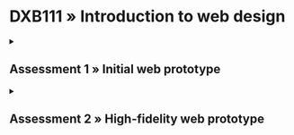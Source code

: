 # DXB111 » Introduction to web design
<details><summary><h2>Assessment 1 » Initial web prototype</h2></summary>

### Description
You will produce an initial web-based prototype developed using HTML and CSS. This should demonstrate your skills in translating a concept into an effective web-based prototype.

### Weight
40%

### Due date
11:59pm on Friday, 16th September 2022

### Format
ZIP file archive of completed website uploaded through the Assessment 1 submission form on Blackboard.

<br />

## To Do
- [#] Footer
- [#] References (hide/show?)
- [#] Description [`index.html`]
- [#] Description [`contact.html`]
- [#] Maybe add some more icons to the socials
- [#] pfp img
- [#] works imgs and info and remove temp imgs
- [#] clean up css, add some titles?
- [#] nav bar what page ur on
- [#] test turn off js
- [#] go through css, optimise, make better, get good
- [#] css, remove anything that repeats itself
- [#] change the icons
- [#] w3 validator
- [#] CC/copyright? (`https://creativecommons.org/choose/`)

<br />

## Checklist
### Basics
- [#] I have three HTML files named `index.html`, `works.html`, `contact.html`.
- [#] My images have sensible names and are likely stored in a folder called `images`.
- [#] My images are optimised (likely as JPG or PNG images).
- [#] I have a CSS file with a sensible name.
- [#] I have validated each of my HTML and CSS files.

<br />

### For each of my HTML files
#### Frontmatter
- [#] My doctype is specified as HTML as the first line: `<!DOCTYPE html>`.
- [#] I have opening and closing `<html>`, `<head>`, `<body>` tags.
- [#] My language is specified as English: `<html lang="en">`.
- [#] I have `<meta>` tags for: `charset`, `author`, `description`, and `viewport` for each page, where the description is unique to each page.
- [#] I have a `<title>` specified inside the `<head>` that is unique to each page.
- [#] I have a `<link>` tag which is inside the `<head>` for linking my CSS which contains all of the CSS for my whole site
- [#] I have no inline or internal CSS.

#### Inside the `<body>` of each page
- [#] I have a navigation bar using the `<nav>` tag (possibly but not necessarily inside a `<header>` tag).
  - [#] This code can be copied and pasted to all three pages, and then changed to make it clear which page is currently active.
- [#] I have a footer using the `<footer>` tag.
  - [#] This code will typically be the same on all three pages of your site.
- [#] I have one and only one top level heading in my page using `<h1>`.
  - [#] I am aware that the different heading levels `<h1>`, `<h2>`, `<h3>`, etc. are the only tags that use numbers.
  - [#] I’m aware that there can be many `<h2>` headings and that this indicates that they are “second level”.

#### Inside my CSS
- [#] I have one single CSS file that is used across all three of my pages.
- [#] If I’ve used web fonts (like those from google) I have those imported at the top of my CSS file.
- [#] I have sincerely tried to avoid repeating myself too much (and am aware that I can discuss ways to do this with my tutor in week 7).
- [#] I have used classes (and possibly IDs where appropriate) to avoid repeating myself too much.

#### Extra things
- [#] I have read the rubric and the brief and I’m aware that there are more things to do that aren’t on this list.
- [#] I’ve tested my site on someone else’s computer (e.g. emailing it as a ZIP file or using a USB drive then opening it elsewhere) to make sure that I haven’t used absolute links to files or images and haven’t used local fonts, etc.
- [#] I haven’t used JS, Bootstrap (or any framework) and the code is all my own.
- [#] If I’ve used code snippets from examples I’ve used comments in HTML and CSS to show that I understand what is going.
</details>

<details><summary><h2>Assessment 2 » High-fidelity web prototype</h2></summary>

### Description
You will produce an initial web-based prototype developed using HTML and CSS. This should demonstrate your skills in translating a concept into an effective web-based prototype.

### Weight
60%

### Due date
11:59pm on Friday, 11th November 2022

### Format
Submit via Blackboard in the “Assessment” section. Submit a single zip file containing all content. Give this file a name that includes your name, your student ID, AS2, and your tutor’s name. Example: `DeliaSingh_12345678_DXB111_AS2_nick.zip`

<br />

## Checklist
- [#] My HTML files have sensible names and are organised in some way.
- [#] I have eight HTML files: a home page, two category pages, four destination pages, and an about page.
- [#] I have produced a rationale document that makes it clear who I’m designing this site for.
- [#] My images have sensible names and are likely stored in a folder called “images” and have no special characters or spaces in the file names.
- [#] My images are optimised (likely as JPG or PNG images, normally <1MB each).
- [#] I have one CSS file with a sensible name (possibly more than one if needed, but certainly not one per page).
- [ ] I have validated my HTML and CSS files using the W3C validators.
- [#] I have tested my website in the Chrome browser and checked how it works at different sizes.
- [#] I have made my code easy to read with nice indentation (you can use a plugin for this) and comments.

### Frontmatter
For all of my HTML files I have done the following:
- [#] My doctype is specified as HTML as the first line: `<!DOCTYPE html>`.
- [#] I have opening and closing `<html>`, `<head>`, `<body>` tags.
- [#] My language is specified as English: `<html lang="en">`.
- [#] I have `<meta>` tags for: charset, author, description, and viewport for each page, where the description is unique to each page.
- [#] I have a `<title>` specified inside the `<head>` that is unique to each page.
- [#] I have a `<link>` tag which is inside the `<head>` for linking my CSS which contains all of the CSS for my whole site (I have no inline or internal CSS).


Example of all of this being done well:
```html
<!DOCTYPE html>
<html lang="en">
  <head>
    <title>Title here</title>
    <meta charset="utf-8" />
    <meta name="author" content="Nick Kelly" />
    <meta name="description" content="Description here" />
    <meta name="viewport" content="width=device-width, initial-scale=1.0" />
    <link rel="stylesheet" href="filename.css" />
  </head>
  <body>
  <!--rest of site here-->
```

### Inside the `<body>` of each page
- [#] I have a navigation bar using the `<nav>` tag (possibly but not necessarily inside a `<header>` tag).
- [#] I have a footer using the `<footer>` tag
- [#] I have one and only one top level heading in my page using `<h1>` 
  - [#] I am aware that the different heading levels `<h1>`, `<h2>`, `<h3>`, etc. are the only tags that use numbers.
  - [#] I’m aware that there can be many `<h2>` headings and that this indicates that they are “second level”.

### Inside the CSS
- [#] If I’ve used web fonts (like those from google) I have those imported at the top of my CSS file.
- [#] I have sincerely tried to avoid repeating myself too much.
- [#] I have used groups, classes, the hierarchy (and possibly IDs where appropriate) to avoid repeating myself too much.

### Important things
- [#] I have read the rubric and the brief and I’m aware that there are more things to do that aren’t on this list.
- [#] I have read and considered each of the items in the Guide to Accessibility for AS2 file that’s in this same folder.

### Rationale
- [#] I have included an A4 PDF with my rationale.
- [#] It includes a 200 word statement of my target audience (i.e., what kind of 10-year olds?).
- [#] A one-page mood board of inspiration (no attribution needed for this).
- [#] It includes three lo-fi wireframes for one of my pages (e.g., your destination page design in each of mobile, tablet, and desktop sizing.
- [#] It includes three screenshots with annotations (consider approx. 10-20 annotations) showing how my design has met the needs of the brief.

### Extra things
- [ ] I’ve tested my site on someone else’s computer (e.g., emailing it as a ZIP file or using a USB drive then opening it elsewhere) to make sure that I haven’t used absolute links to files or images and haven’t used local fonts, etc.
- [#] I haven’t used JS, Bootstrap (or any framework) and the code is all my own.
- [#] If I’ve used code snippets from examples, I’ve used comments in HTML and CSS to show that I understand what is going 
- [#] I have considered basic usability principles in my design and have used reasonable font sizing throughout and enough contrast between text and background elements.

## Design Brief
Design and implement a responsive website that serves as a travel guide for anybody to become interested in some aspect of your local suburb/town/part of the city (e.g. “come and visit” or highlighting particular places [e.g. playgrounds, shops, parks, gardens, etc.]). It should meet criteria of:

### Design Criteria
1. Meet the expectations of a particular target audience. It must be designed to work for the age range of people who are approximately 10 years old.
2. Have eight web pages:
  - [#] One home page (index.html).
  - [#] Two category pages (e.g., ways to group location pages. Examples: “natural beauty”, “places to shop”, “local characters”, “historical sites”, etc.).
  - [#] Four (minimum) different location (or destination/feature/landmark/place) pages. These should each be categorised within at least one of your two categories. (They are indicative of what the site would look like with, say, 20 locations; but we’re not asking you to make those so that you can focus on your design skills).
  - [#] One about page that includes your details, references, and info about the website.
3. Include a header, nav bar, and footer that are consistent across all of your pages
  - Think about usability and information architecture in considering how users navigate your site
4. Be designed responsively to work for all three of mobile, tablet, and desktop.
  - The assignment will be viewed in three sizes during marking:
    - [#] Mobile phone (iPhone X, which is 375px wide).
    - [#] Tablet (iPad, which is 768px wide).
    - [#] Desktop (1440px wide).
5. Be a WCAG Level A accessible website:
    - For this purpose, defined as meeting WCAG 2.1 Level A standard (noting that most government agencies require AA standard).
    - https://www.w3.org/WAI/WCAG21/quickref/ (items labelled Level A).
    - Refer to notes in AS2 reference in the OneDrive folder for how to achieve this (Week 11).
6. Have aesthetic quality (e.g., choice of media, colours, typography, sizing, layout, etc.).
7. Has a coherent graphical identity.
8. Have content that matches the user group.
    - We recommend creating your own media (i.e., photos) for this assignment.
    - You should do this a COVID-safe way following the QLD health advice of the day.
9. Obey copyright laws and cite any work that you use
    - This applies to images and text

### Code Criteria
10. Make use of HTML tags in a semantic way.
11. Ensure full separation of page content and styling using CSS.
12. Use appropriate layout and styling of code in both HTML and CSS (i.e., indents, grouping, comments where appropriate).
13. Appropriately use responsive design (through use of appropriate CSS, such as flex and/or breakpoints, etc.) to achieve the website design.

### Rationale Criteria
14. Rationale should be a PDF document in A4 size with as many pages as is needed (landscape orientation preferred but not mandated).
15. An approx. 200-word statement describing your interpretation of the target audience (who must be under 10 years of age).
16. A one-page mood-board showing snapshots of inspiration/artworks/resources/colours/extracts of sites that you are taking your inspiration from.
17. Include three low-fidelity wireframes for one of your pages (e.g., a category page) that show this page in each of the three different sized viewports.
18. Exactly three screenshots from your site with as many annotations as you like (totalling less than 800 words) noting some design decisions that you made and your rationale for those decisions (as in, why you chose this). For example, you might have 12 annotations of ~60 words each.
    - Make connections between your decisions and the target audience
    - Make reference to your consideration of accessibility in your design
</details>
